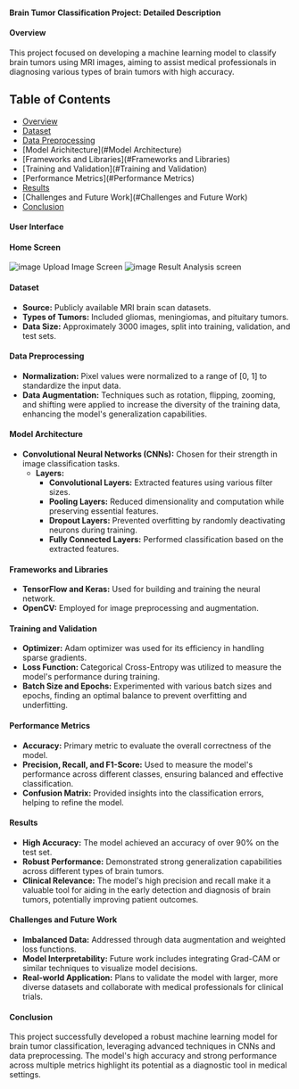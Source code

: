 #### Brain Tumor Classification Project: Detailed Description

#### Overview
This project focused on developing a machine learning model to classify brain tumors using MRI images, aiming to assist medical professionals in diagnosing various types of brain tumors with high accuracy.

## Table of Contents
- [Overview](#Overview)
- [Dataset](#Dataset)
- [Data Preprocessing](#Datapreprocessing)
- [Model Arichitecture](#Model Architecture)
- [Frameworks and Libraries](#Frameworks and Libraries)
- [Training and Validation](#Training and Validation)
- [Performance Metrics](#Performance Metrics)
- [Results](#Results)
- [Challenges and Future Work](#Challenges and Future Work)
- [Conclusion](#Conclusion)
#### User Interface
#### Home Screen
![image](https://github.com/user-attachments/assets/b22acbb3-0e92-438e-a76c-197775c5afd2)
Upload Image Screen
![image](https://github.com/user-attachments/assets/5360edaa-df28-4e67-b6d0-e32f6e863373)
Result Analysis screen

#### Dataset
- **Source:** Publicly available MRI brain scan datasets.
- **Types of Tumors:** Included gliomas, meningiomas, and pituitary tumors.
- **Data Size:** Approximately 3000 images, split into training, validation, and test sets.

#### Data Preprocessing
- **Normalization:** Pixel values were normalized to a range of [0, 1] to standardize the input data.
- **Data Augmentation:** Techniques such as rotation, flipping, zooming, and shifting were applied to increase the diversity of the training data, enhancing the model's generalization capabilities.

#### Model Architecture
- **Convolutional Neural Networks (CNNs):** Chosen for their strength in image classification tasks.
  - **Layers:**
    - **Convolutional Layers:** Extracted features using various filter sizes.
    - **Pooling Layers:** Reduced dimensionality and computation while preserving essential features.
    - **Dropout Layers:** Prevented overfitting by randomly deactivating neurons during training.
    - **Fully Connected Layers:** Performed classification based on the extracted features.

#### Frameworks and Libraries
- **TensorFlow and Keras:** Used for building and training the neural network.
- **OpenCV:** Employed for image preprocessing and augmentation.

#### Training and Validation
- **Optimizer:** Adam optimizer was used for its efficiency in handling sparse gradients.
- **Loss Function:** Categorical Cross-Entropy was utilized to measure the model's performance during training.
- **Batch Size and Epochs:** Experimented with various batch sizes and epochs, finding an optimal balance to prevent overfitting and underfitting.

#### Performance Metrics
- **Accuracy:** Primary metric to evaluate the overall correctness of the model.
- **Precision, Recall, and F1-Score:** Used to measure the model's performance across different classes, ensuring balanced and effective classification.
- **Confusion Matrix:** Provided insights into the classification errors, helping to refine the model.

#### Results
- **High Accuracy:** The model achieved an accuracy of over 90% on the test set.
- **Robust Performance:** Demonstrated strong generalization capabilities across different types of brain tumors.
- **Clinical Relevance:** The model's high precision and recall make it a valuable tool for aiding in the early detection and diagnosis of brain tumors, potentially improving patient outcomes.

#### Challenges and Future Work
- **Imbalanced Data:** Addressed through data augmentation and weighted loss functions.
- **Model Interpretability:** Future work includes integrating Grad-CAM or similar techniques to visualize model decisions.
- **Real-world Application:** Plans to validate the model with larger, more diverse datasets and collaborate with medical professionals for clinical trials.

#### Conclusion
This project successfully developed a robust machine learning model for brain tumor classification, leveraging advanced techniques in CNNs and data preprocessing. The model's high accuracy and strong performance across multiple metrics highlight its potential as a diagnostic tool in medical settings.
